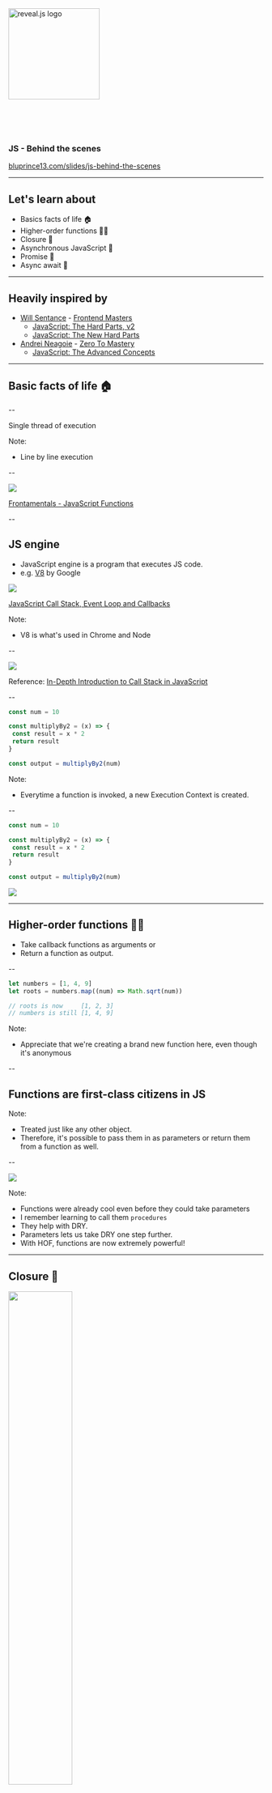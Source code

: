 <a href="https://revealjs.com">
        <img
        src="https://upload.wikimedia.org/wikipedia/commons/thumb/6/6a/JavaScript-logo.png/480px-JavaScript-logo.png"
        alt="reveal.js logo"
            style="
            height: 180px;
            margin: 0 auto 4rem auto;
              background: transparent;"
        />
</a>

### JS - Behind the scenes

[bluprince13.com/slides/js-behind-the-scenes](https://bluprince13.com/slides/js-behind-the-scenes)

---

## Let's learn about

- Basics facts of life 🏠
- Higher-order functions 🦸‍♀️
- Closure 🎒
- Asynchronous JavaScript 🤹
- Promise 🤝
- Async await 🚦

---

## Heavily inspired by

- [Will Sentance](https://twitter.com/willsentance) -
  [Frontend Masters](https://frontendmasters.com/)
  - [JavaScript: The Hard Parts, v2](https://frontendmasters.com/courses/javascript-hard-parts-v2/)
  - [JavaScript: The New Hard Parts](https://frontendmasters.com/courses/javascript-new-hard-parts)
- [Andrei Neagoie](https://twitter.com/andreineagoie) -
  [Zero To Mastery](https://zerotomastery.io/)
  - [JavaScript: The Advanced Concepts](https://www.udemy.com/course/advanced-javascript-concepts)

---

## Basic facts of life 🏠

--

Single thread of execution

Note:

- Line by line execution

--

![](images/function.png)

[Frontamentals - JavaScript Functions](https://www.frontamentals.com/functions/)

<!-- .element: class="caption" -->

--

## JS engine

- JavaScript engine is a program that executes JS code.
- e.g. [V8](https://v8.dev/) by Google

![](images/js-engine.png) <!-- .element: width="40%" -->

[JavaScript Call Stack, Event Loop and Callbacks](https://prashantb.me/javascript-call-stack-event-loop-and-callbacks/)

<!-- .element: class="caption" -->

Note:

- V8 is what's used in Chrome and Node

--

![](images/call_stack.png)

Reference:
[In-Depth Introduction to Call Stack in JavaScript](https://medium.com/swlh/in-depth-introduction-to-call-stack-in-javascript-a07b8513bcc3)

<!-- .element: class="caption" -->

--

```js []
const num = 10

const multiplyBy2 = (x) => {
 const result = x * 2
 return result
}

const output = multiplyBy2(num)
```

Note:

- Everytime a function is invoked, a new Execution Context is created.

--

```js []
const num = 10

const multiplyBy2 = (x) => {
 const result = x * 2
 return result
}

const output = multiplyBy2(num)
```

![](images/execution_context.png)

---

## Higher-order functions 🦸‍♀️

- Take callback functions as arguments or
- Return a function as output.

--

```js []
let numbers = [1, 4, 9]
let roots = numbers.map((num) => Math.sqrt(num))

// roots is now     [1, 2, 3]
// numbers is still [1, 4, 9]
```

Note:

- Appreciate that we're creating a brand new function here, even though it's
  anonymous

--

## Functions are first-class citizens in JS

Note:

- Treated just like any other object.
- Therefore, it's possible to pass them in as parameters or return them from a
  function as well.

--

![](images/goku.png)

Note:

- Functions were already cool even before they could take parameters
- I remember learning to call them `procedures`
- They help with DRY.
- Parameters lets us take DRY one step further.
- With HOF, functions are now extremely powerful!

---

## Closure 🎒

<img src="images/backpack.jpg" width="50%"/>

Note:

- Notice the backpack that the function is carrying.

--

```js []
const outer = () => {
 let counter = 0
 const incrementCounter = () => counter++
 return incrementCounter
}

const myNewFunction = outer()
myNewFunction()
```

--

```js [7]
const outer = () => {
 let counter = 0
 const incrementCounter = () => counter++
 return incrementCounter
}

const myNewFunction = outer()
myNewFunction()
```

<img src="images/closure-1.png"/>

--

```js [8]
const outer = () => {
 let counter = 0
 const incrementCounter = () => counter++
 return incrementCounter
}

const myNewFunction = outer()
myNewFunction()
```

<img src="images/closure-2.png"/>

--

## Can functions remember stuff?

--

- Scoping: How a parser resolves variable names when functions are nested
  - Lexical scoping: Based on where function is defined
  - Dynamic scoping: Based on where function is executed
- When a function is created, it maintains a link to its lexical environment

--

```js [8]
const outer = () => {
 let counter = 0
 const incrementCounter = () => counter++
 return incrementCounter
}

const myNewFunction = outer()
myNewFunction()
```

<img src="images/closure-3.png"/>

Note:

- Show closure in browser

--

> A closure is the combination of a function bundled together (enclosed) with
> references to its surrounding state (the lexical environment). In other words,
> a closure gives you access to an outer function’s scope from an inner
> function. In JavaScript, closures are created every time a function is
> created, at function creation time.

[Mozilla definition for closure](https://developer.mozilla.org/en-US/docs/Web/JavaScript/Closures)

Note: Confusingly, both the concept and the actual backpack are referred to as
closures.

--

```js [11-12]
const outer = () => {
 let counter = 0
 const incrementCounter = () => counter++
 return incrementCounter
}

const myNewFunction = outer()
myNewFunction() // counter = 1
myNewFunction() // counter = 2

const myNewestFunction = outer()
myNewestFunction() // counter = ?
```

Note:

- What do you think the value of counter would be?

--

> With great power comes great responsibility - Uncle Ben

--

## Usage of closures

- [once](https://underscorejs.org/#once),
  [memoize](https://underscorejs.org/#memoize)
- [Iterators and generators](https://developer.mozilla.org/en-US/docs/Web/JavaScript/Guide/Iterators_and_Generators)
- Data hiding and encapsulation - used in
  [JavaScript Module Pattern](https://coryrylan.com/blog/javascript-module-pattern-basics)
- Asynchronous JavaScript - callbacks and promises rely on closure to persist
  state

Note:

- once - ensure a function once runs once, e.g., an initialisation
- memoize - memo: short note on something to be remembered and is linked to
  memory; a memoize function improves performance by caching results for
  previous invocations
- Iterators provide `next` method so that you can retrieve things from a
  collection. [Example](https://masteringjs.io/tutorials/fundamentals/iterator).
- Generators use the `yield` keyword to pause execution / suspend an execution
  context.
  [Example](https://developer.mozilla.org/en-US/docs/Web/JavaScript/Reference/Global_Objects/Generator).

--

  <!-- .slide: data-background-color="white" data-background-iframe=" https://quiz.typeofnan.dev/lexical-scope/" data-background-interactive -->

---

## Asynchronous JavaScript 🤹

![](images/multi-tasking.webp)

Note:

- Asynchronous: 1 person multi-tasking even though they can only do 1 thing a
  time (like an oncall)
- Parallel: Multiple people doing things at the same time (like devs in a
  sprint)
- How can a single threaded JS engine multi-task? All it has is a call stack and
  memory heap.
- e.g. it comes across a Twitter API call. It has to wait there, right? If it
  goes past immediately after making the call, there's no way for it to come
  back and get the results.
- Hmmmm

--

## Blocking code can ruin the UX

Note:

- Browser uses a single thread to run all the JavaScript in your page as well as
  to perform layout, reflows, and garbage collection. This means that
  long-running JavaScript functions can block the thread, leading to an
  unresponsive page and a bad user experience.
- Well, it turns out that JS is not alone.
- It's just one musician that's part of a bigger orchestra.

--

![](images/js-runtime.png)

[The Javascript Runtime Environment](https://olinations.medium.com/the-javascript-runtime-environment-d58fa2e60dd0)

<!-- .element: class="caption" -->

Note:

- The Web APIs can be seen on the `window` object in the console.
- The Event Loop has the least glamourous job — to monitor the Call Stack and
  the Callback Queue. If the Call Stack is empty, it will take the first event
  from the queue and will push it to the Call Stack, which effectively runs it.

--

Note:

- Remember to adjust the delay.
- If we change the timer to 0s, would the execution order be different?

  <!-- .slide: data-background-color="white" data-background-iframe=" http://latentflip.com/loupe" data-background-interactive -->

--

## What if we want to track the background task in JS land?

---

## Promise 🤝

Introduced in ES6 2015

![](images/promise.jpg)

--

```js []
fetch('https://example.com/movies.json')
 .then((response) => response.json())
 .then((data) => console.log(data))
```

Note:

- Promises let us write something like this.
- This function does two things:
  - Initiate background web browser work
  - Return a placeholder object in JS land
  - Dot notation indicates we are usig its method
  - That placeholder object is called a promise

--

```js []
const myPromise = new Promise((resolve, reject) => {
    let condition;

    if(condition is met) {
        resolve('Promise is resolved successfully.');
    } else {
        reject('Promise is rejected');
    }
});
myPromise.then(onFulfilledFunc).catch(onRejectedFunc)

// {
//   [[PromiseState]]: "pending",
//   [[PromiseResult]]: undefined
// }
```

![](images/promise-states.png)

Note:

- You can also instantiate a promise using the new keyword
- Have a look at the promise object

  - The double brackets indicate that these are properties used internally by JS
    engine. You can't access the state or result directly, only via Promise
    methods.
  - When we use the resolve/reject, the Promise object is updated.

- `then` lets you do something when the Promise is resolved - just like a
  callback.
- `catch` lets you do error handling.
- The `onFulfilled` and `onRejected` functions get the `PromiseResult` as input.
- They go into browser land and are pushed into the callback queue when the
  promise resolves or rejects.
- You can chain lots of `then` and `catch` statements.

--

## Benefits

- More readable
- Easy to chain; avoid callback pyramid of doom
- Better error handling
- Promise.all

Note:

- On the downside, a lot of beginners probably don't understand these well and
  might find them hard to debug.

--

```js []
setTimeout(() => console.log('Hello'), 0)

fetch('https://example.com/movies.json') //
 .then((data) => console.log(data))

blockforALongTime()

console.log('Bye')
```

Note:

- Given that this function is going over to the callback queue in browser land,
  how does it remember the data? Closure!
- How could we block for 300ms?
- What order do you think the console messages be printed?

```js []
var i = 0
while (i < 1000000000) {
 i++
}
```

--

```js []
setTimeout(() => console.log('Hello'), 0)

fetch('https://example.com/movies.json') //
 .then((data) => console.log(data))

blockforALongTime()

console.log('Bye')

// Bye
// movies
// Hello
```

Note:

- Why does hello come after movies?

--

Promise callbacks go to the Microtask queue (or Job queue) which the event loop
prioritises over the Task queue (or Callback queue)

---

## Async await 🚦

Introduced in ES8 2017

--

```js []
function hello() {
 return 'Hello'
}
hello()
```

--

```js []
async function hello() {
 return 'Hello'
}
hello() // The result is now a promise!

hello().then(alert) // And we can use promise methods on it.
```

--

## Async function returns a promise

--

```js []
async function fetchMovies() {
 const response = await fetch('/movies')
 // waits until the request completes...
 console.log(response)
}
```

Note:

- The async keywod isn't all that useful in itself.
- The await keyword lets you pause a function until whatever's on its right is
  resolved.
- It's invoking the `then` method on the promise.

--

## Await pauses your code until Promise is fulfilled and then returns the PromiseResult

Note:

- How does it pause? Remember that generators can pause execution?
- Closure

--

## Error handling

```js []
async function fetchMovies() {
 try {
  let response = await fetch('/thisWillFailHahaha')
  console.log(await response.json())
 } catch (err) {
  // catches errors both in fetch and response.json
  alert(err)
 }
}

fetchMovies()
```

--

## Benefits of async/await

- Syntactic sugar
- Makes it look like synchronous code?
- Easier to read?
- Can await Promise.all

Note:

- Even though it looks like synchronous code, remember that the whole async
  funtion is non-blocking
- Beginners might not understand how async await code truly works.
- Error handling using try/catch is arguably not as neat as with promises.
- Another downside: Can only use await within async function.

--

  <!-- .slide: data-background-color="white" data-background-iframe=" https://quiz.typeofnan.dev/async-await/" data-background-interactive -->

--

Further reading:
[Making asynchronous programming easier with async and await](https://developer.mozilla.org/en-US/docs/Learn/JavaScript/Asynchronous/Async_await)

---

## Conclusion

- Basics facts of life 🏠
- Higher-order functions 🦸‍♀️
- Closure 🎒
- Asynchronous JavaScript 🤹
- Promise 🤝
- Async await 🚦
